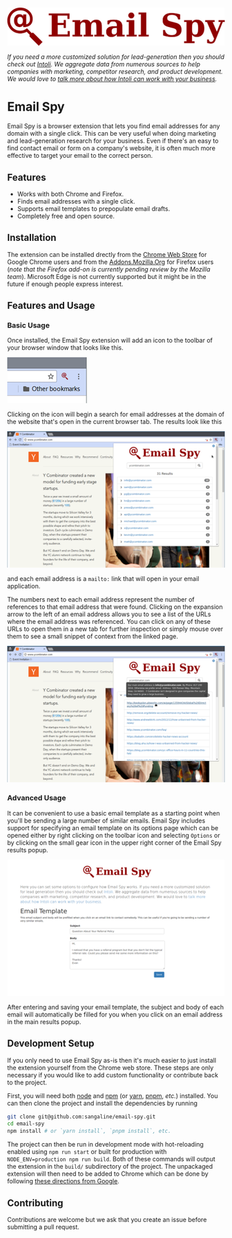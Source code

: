 ![Email Spy](img/logo.png)


*If you need a more customized solution for lead-generation then you should check out [Intoli](https://intoli.com).*
*We aggregate data from numerous sources to help companies with marketing, competitor research, and product development.*
*We would love to [talk more about how Intoli can work with your business](https://intoli.com/contact).*


# Email Spy

Email Spy is a browser extension that lets you find email addresses for any domain with a single click.
This can be very useful when doing marketing and lead-generation research for your business.
Even if there's an easy to find contact email or form on a company's website, it is often much more effective to target your email to the correct person.

## Features

- Works with both Chrome and Firefox.
- Finds email addresses with a single click.
- Supports email templates to prepopulate email drafts.
- Completely free and open source.

## Installation

The extension can be installed drectly from the [Chrome Web Store](https://chrome.google.com/webstore/detail/iljlpblbhbalekegomdbbilibeahankm) for Google Chrome users and from the [Addons.Mozilla.Org](https://addons.mozilla.org/en-US/firefox/addon/email-spy/) for Firefox users (*note that the Firefox add-on is currently pending review by the Mozilla team*).
Microsoft Edge is not currently supported but it might be in the future if enough people express interest.

## Features and Usage

### Basic Usage

Once installed, the Email Spy extension will add an icon to the toolbar of your browser window that looks like this.

![Small toolbar icon](img/screenshots/small-toolbar-icon.png)

Clicking on the icon will begin a search for email addresses at the domain of the website that's open in the current browser tab.
The results look like this

![Search results](img/screenshots/results.png)

and each email address is a `mailto:` link that will open in your email application.

The numbers next to each email address represent the number of references to that email address that were found.
Clicking on the expansion arrow to the left of an email address allows you to see a list of the URLs where the email address was referenced.
You can click on any of these URLs to open them in a new tab for further inspection or simply mouse over them to see a small snippet of context from the linked page.

![Snippet tooltip](img/screenshots/tooltip.png)

### Advanced Usage

It can be convenient to use a basic email template as a starting point when you'll be sending a large number of similar emails.
Email Spy includes support for specifying an email template on its options page which can be opened either by right clicking on the toolbar icon and selecting `Options` or by clicking on the small gear icon in the upper right corner of the Email Spy results popup.

![Options page](img/screenshots/options.png)

After entering and saving your email template, the subject and body of each email will automatically be filled for you when you click on an email address in the main results popup.

## Development Setup

If you only need to use Email Spy as-is then it's much easier to just install the extension yourself from the Chrome web store.
These steps are only necessary if you would like to add custom functionality or contribute back to the project.

First, you will need both [node](https://nodejs.org/en/download/package-manager/) and [npm](https://docs.npmjs.com/getting-started/what-is-npm) (or [yarn](https://yarnpkg.com/en/), [pnpm](https://github.com/pnpm/pnpm), *etc.*) installed.
You can then clone the project and install the dependencies by running

```bash
git clone git@github.com:sangaline/email-spy.git
cd email-spy
npm install # or `yarn install`, `pnpm install`, etc.
```

The project can then be run in development mode with hot-reloading enabled using `npm run start` or built for production with `NODE_ENV=production npm run build`.
Both of these commands will output the extension in the `build/` subdirectory of the project.
The unpackaged extension will then need to be added to Chrome which can be done by following [these directions from Google](https://developer.chrome.com/extensions/getstarted#unpacked).

## Contributing

Contributions are welcome but we ask that you create an issue before submitting a pull request.
